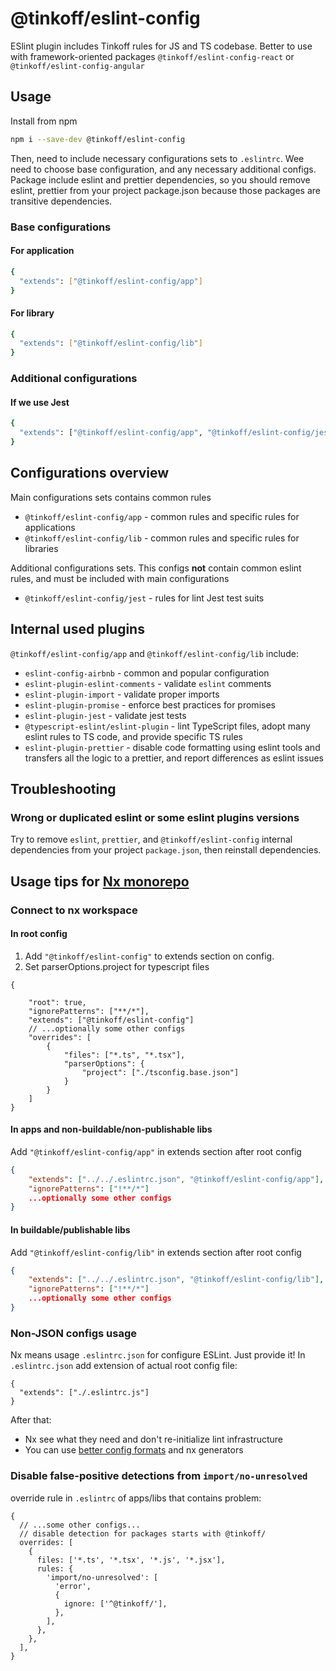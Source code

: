 # @tinkoff/eslint-config

ESlint plugin includes Tinkoff rules for JS and TS codebase. Better to use with framework-oriented packages `@tinkoff/eslint-config-react` or `@tinkoff/eslint-config-angular`

## Usage

Install from npm

```bash
npm i --save-dev @tinkoff/eslint-config
```

Then, need to include necessary configurations sets to `.eslintrc`. Wee need to choose base configuration, and any
necessary additional configs. Package include eslint and prettier dependencies, so you should remove eslint, prettier from your project package.json because those packages are transitive dependencies.

### Base configurations

#### For application

```bash
{
  "extends": ["@tinkoff/eslint-config/app"]
}
```

#### For library

```bash
{
  "extends": ["@tinkoff/eslint-config/lib"]
}
```

### Additional configurations

#### If we use Jest

```bash
{
  "extends": ["@tinkoff/eslint-config/app", "@tinkoff/eslint-config/jest"]
}
```

## Configurations overview

Main configurations sets contains common rules

- `@tinkoff/eslint-config/app` - common rules and specific rules for applications
- `@tinkoff/eslint-config/lib` - common rules and specific rules for libraries

Additional configurations sets. This configs **not** contain common eslint rules, and must be included with main
configurations

- `@tinkoff/eslint-config/jest` - rules for lint Jest test suits

## Internal used plugins

`@tinkoff/eslint-config/app` and `@tinkoff/eslint-config/lib` include:

- `eslint-config-airbnb` - common and popular configuration
- `eslint-plugin-eslint-comments` - validate `eslint` comments
- `eslint-plugin-import` - validate proper imports
- `eslint-plugin-promise` - enforce best practices for promises
- `eslint-plugin-jest` - validate jest tests
- `@typescript-eslint/eslint-plugin` - lint TypeScript files, adopt many eslint rules to TS code, and provide specific
  TS rules
- `eslint-plugin-prettier` - disable code formatting using eslint tools and transfers all the logic to a prettier, and
  report differences as eslint issues

## Troubleshooting

### Wrong or duplicated eslint or some eslint plugins versions

Try to remove `eslint`, `prettier`, and `@tinkoff/eslint-config` internal dependencies from your project `package.json`,
then reinstall dependencies.

## Usage tips for [Nx monorepo](https://nrwl.io/)

### Connect to nx workspace

#### In root config

1. Add `"@tinkoff/eslint-config"` to extends section on config.
2. Set parserOptions.project for typescript files

```json5
{

    "root": true,
    "ignorePatterns": ["**/*"],
    "extends": ["@tinkoff/eslint-config"]
    // ...optionally some other configs
    "overrides": [
        {
            "files": ["*.ts", "*.tsx"],
            "parserOptions": {
                "project": ["./tsconfig.base.json"]
            }
        }
    ]
}
```

#### In apps and non-buildable/non-publishable libs

Add `"@tinkoff/eslint-config/app"` in extends section after root config

```json
{
    "extends": ["../../.eslintrc.json", "@tinkoff/eslint-config/app"],
    "ignorePatterns": ["!**/*"]
    ...optionally some other configs
}
```

#### In buildable/publishable libs

Add `"@tinkoff/eslint-config/lib"` in extends section after root config

```json
{
    "extends": ["../../.eslintrc.json", "@tinkoff/eslint-config/lib"],
    "ignorePatterns": ["!**/*"]
    ...optionally some other configs
}
```

### Non-JSON configs usage

Nx means usage `.eslintrc.json` for configure ESLint. Just provide it! In `.eslintrc.json` add extension of actual root config file:

```
{
  "extends": ["./.eslintrc.js"]
}
```

After that:

- Nx see what they need and don't re-initialize lint infrastructure
- You can use [better config formats](https://eslint.org/docs/latest/user-guide/configuring/configuration-files#configuration-file-formats) and nx generators

### Disable false-positive detections from `import/no-unresolved`

override rule in `.eslintrc` of apps/libs that contains problem:

```json5
{
  // ...some other configs...
  // disable detection for packages starts with @tinkoff/
  overrides: [
    {
      files: ['*.ts', '*.tsx', '*.js', '*.jsx'],
      rules: {
        'import/no-unresolved': [
          'error',
          {
            ignore: ['^@tinkoff/'],
          },
        ],
      },
    },
  ],
}
```
